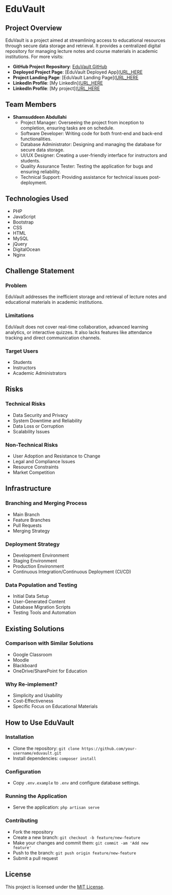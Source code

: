 # EduVault

## Project Overview

EduVault is a project aimed at streamlining access to educational resources through secure data storage and retrieval. It provides a centralized digital repository for managing lecture notes and course materials in academic institutions. For more visits:
- **GitHub Project Repository**: [EduVault GitHub]([URL_HERE](https://github.com/ustaz07/quantemtech2.github.io))
- **Deployed Project Page**: [EduVault Deployed App]([URL_HERE](https://ustaz07.github.io/quantemtech2.github.io/#getting-started)
- **Project Landing Page**: [EduVault Landing Page]([URL_HERE](https://ustaz07.github.io/quantemtech2.github.io/)
- **LinkedIn Profile**: [My LinkedIn]([URL_HERE](https://www.linkedin.com/in/shamsuddeen-abdullahi/)
- **LinkedIn Profile**: [My project]([URL_HERE](http://www.quantem.tech/)

## Team Members

- **Shamsuddeen Abdullahi**
  - Project Manager: Overseeing the project from inception to completion, ensuring tasks are on schedule.
  - Software Developer: Writing code for both front-end and back-end functionalities.
  - Database Administrator: Designing and managing the database for secure data storage.
  - UI/UX Designer: Creating a user-friendly interface for instructors and students.
  - Quality Assurance Tester: Testing the application for bugs and ensuring reliability.
  - Technical Support: Providing assistance for technical issues post-deployment.

## Technologies Used

- PHP
- JavaScript
- Bootstrap
- CSS
- HTML
- MySQL
- jQuery
- DigitalOcean
- Nginx

## Challenge Statement

### Problem
EduVault addresses the inefficient storage and retrieval of lecture notes and educational materials in academic institutions.

### Limitations
EduVault does not cover real-time collaboration, advanced learning analytics, or interactive quizzes. It also lacks features like attendance tracking and direct communication channels.

### Target Users
- Students
- Instructors
- Academic Administrators

## Risks

### Technical Risks
- Data Security and Privacy
- System Downtime and Reliability
- Data Loss or Corruption
- Scalability Issues

### Non-Technical Risks
- User Adoption and Resistance to Change
- Legal and Compliance Issues
- Resource Constraints
- Market Competition

## Infrastructure

### Branching and Merging Process
- Main Branch
- Feature Branches
- Pull Requests
- Merging Strategy

### Deployment Strategy
- Development Environment
- Staging Environment
- Production Environment
- Continuous Integration/Continuous Deployment (CI/CD)

### Data Population and Testing
- Initial Data Setup
- User-Generated Content
- Database Migration Scripts
- Testing Tools and Automation

## Existing Solutions

### Comparison with Similar Solutions
- Google Classroom
- Moodle
- Blackboard
- OneDrive/SharePoint for Education

### Why Re-implement?
- Simplicity and Usability
- Cost-Effectiveness
- Specific Focus on Educational Materials

## How to Use EduVault

### Installation
- Clone the repository: `git clone https://github.com/your-username/eduvault.git`
- Install dependencies: `composer install`

### Configuration
- Copy `.env.example` to `.env` and configure database settings.

### Running the Application
- Serve the application: `php artisan serve`

### Contributing
- Fork the repository
- Create a new branch: `git checkout -b feature/new-feature`
- Make your changes and commit them: `git commit -am 'Add new feature'`
- Push to the branch: `git push origin feature/new-feature`
- Submit a pull request

## License

This project is licensed under the [MIT License](https://opensource.org/licenses/MIT).

